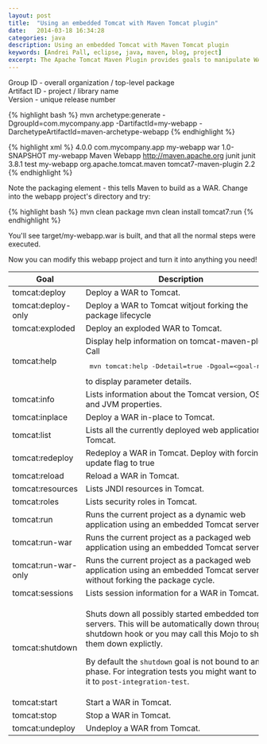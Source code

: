 ```yaml
---
layout: post
title:  "Using an embedded Tomcat with Maven Tomcat plugin"
date:   2014-03-18 16:34:28
categories: java
description: Using an embedded Tomcat with Maven Tomcat plugin
keywords: [Andrei Pall, eclipse, java, maven, blog, project]
excerpt: The Apache Tomcat Maven Plugin provides goals to manipulate WAR projects within the Apache Tomcat servlet container. You can run your War Apache Maven project through Apache Maven without deploying your WAR file to an Apache Tomcat instance.
---
```


<p>Group ID - overall organization / top-level package<br />
Artifact ID - project / library name<br />
Version - unique release number</p>

{% highlight bash %}
mvn archetype:generate -DgroupId=com.mycompany.app -DartifactId=my-webapp -DarchetypeArtifactId=maven-archetype-webapp
{% endhighlight %}

{% highlight xml %}
<project xmlns="http://maven.apache.org/POM/4.0.0" xmlns:xsi="http://www.w3.org/2001/XMLSchema-instance"
  xsi:schemaLocation="http://maven.apache.org/POM/4.0.0 http://maven.apache.org/maven-v4_0_0.xsd">
  <modelVersion>4.0.0</modelVersion>
  <groupId>com.mycompany.app</groupId>
  <artifactId>my-webapp</artifactId>
  <packaging>war</packaging>
  <version>1.0-SNAPSHOT</version>
  <name>my-webapp Maven Webapp</name>
  <url>http://maven.apache.org</url>
  <dependencies>
    <dependency>
      <groupId>junit</groupId>
      <artifactId>junit</artifactId>
      <version>3.8.1</version>
      <scope>test</scope>
    </dependency>
  </dependencies>
  <build>
    <finalName>my-webapp</finalName>
    <plugins>
      <plugin>
         <groupId>org.apache.tomcat.maven</groupId>
            <artifactId>tomcat7-maven-plugin</artifactId>
            <version>2.2</version>
      </plugin>
    </plugins>
  </build>
</project>
{% endhighlight %}
<p>Note the packaging element - this tells Maven to build as a WAR. Change into the webapp project's directory and try:</p>
{% highlight bash %}
mvn clean package
mvn clean install tomcat7:run
{% endhighlight %}
<p>You'll see target/my-webapp.war is built, and that all the normal steps were executed.</p>
<p>Now you can modify this webapp project and turn it into anything you need!</p>

<table class="ink-table">
	<thead>
		<tr class="a">
			<th class="content-left">Goal</th>
			<th class="content-left">Description</th>
		</tr>
	</thead>
	<tbody>
		<tr class="b">
			<td>tomcat:deploy</td><td>Deploy a WAR to Tomcat.</td>
		</tr>
		<tr class="a">
			<td>tomcat:deploy-only</td><td>Deploy a WAR to Tomcat witjout forking the package lifecycle</td>
		</tr>
		<tr class="b">
			<td>tomcat:exploded</td><td>Deploy an exploded WAR to Tomcat.</td>
		</tr>
		<tr class="a">
			<td>tomcat:help</td><td>Display help information on tomcat-maven-plugin.<br>Call <pre> mvn tomcat:help -Ddetail=true -Dgoal=&lt;goal-name&gt;</pre> to display parameter details.</td>
		</tr>
		<tr class="b">
			<td>tomcat:info</td><td>Lists information about the Tomcat version, OS, and JVM properties.</td>
		</tr>
		<tr class="a">
			<td>tomcat:inplace</td><td>Deploy a WAR in-place to Tomcat.</td>
		</tr>
		<tr class="b">
			<td>tomcat:list</td><td>Lists all the currently deployed web applications in Tomcat.</td>
		</tr>
		<tr class="a">
			<td>tomcat:redeploy</td><td>Redeploy a WAR in Tomcat. Deploy with forcing update flag to true</td>
		</tr>
		<tr class="b">
			<td>tomcat:reload</td><td>Reload a WAR in Tomcat.</td>
		</tr>
		<tr class="a">
			<td>tomcat:resources</td><td>Lists JNDI resources in Tomcat.</td>
		</tr>
		<tr class="b">
			<td>tomcat:roles</td><td>Lists security roles in Tomcat.</td>
		</tr>
		<tr class="a">
			<td>tomcat:run</td><td>Runs the current project as a dynamic web application using an embedded Tomcat server.</td>
		</tr>
		<tr class="b">
			<td>tomcat:run-war</td><td>Runs the current project as a packaged web application using an embedded Tomcat server.</td>
		</tr>
		<tr class="a">
			<td>tomcat:run-war-only</td><td>Runs the current project as a packaged web application using an embedded Tomcat server without forking the package cycle.</td>
		</tr>
		<tr class="b">
			<td>tomcat:sessions</td><td>Lists session information for a WAR in Tomcat.</td>
		</tr>
		<tr class="a">
			<td>tomcat:shutdown</td><td><p>Shuts down all possibly started embedded tomcat servers. This will be automatically down through a shutdown hook or you may call this Mojo to shut them down explictly.</p><p>By default the <code>shutdown</code> goal is not bound to any phase. For integration tests you might want to bind it to <code>post-integration-test</code>.</p></td>
		</tr>
		<tr class="b">
			<td>tomcat:start</td><td>Start a WAR in Tomcat.</td>
		</tr>
		<tr class="a">
			<td>tomcat:stop</td><td>Stop a WAR in Tomcat.</td>
		</tr>
		<tr class="b">
			<td>tomcat:undeploy</td><td>Undeploy a WAR from Tomcat.</td>
		</tr>
	</tbody>
</table>
